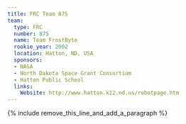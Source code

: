 ```yaml
---
title: FRC Team 875
team:
  type: FRC
  number: 875
  name: Team FrostByte
  rookie_year: 2002
  location: Hatton, ND, USA
  sponsors:
  - NASA
  - North Dakota Space Grant Consortium
  - Hatton Public School
  links:
    Website: http://www.hatton.k12.nd.us/robotpage.htm
---
```


{% include remove_this_line_and_add_a_paragraph %}